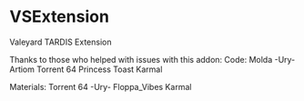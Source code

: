 # VSExtension
Valeyard TARDIS Extension

Thanks to those who helped with issues with this addon:
Code:
  Molda
  -Ury-
  Artiom
  Torrent 64
  Princess Toast
  Karmal

Materials:
  Torrent 64
  -Ury-
  Floppa_Vibes
  Karmal

